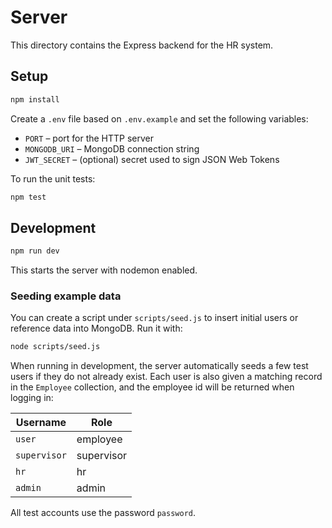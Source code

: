 # Server

This directory contains the Express backend for the HR system.

## Setup

```bash
npm install
```

Create a `.env` file based on `.env.example` and set the following variables:

- `PORT` – port for the HTTP server
- `MONGODB_URI` – MongoDB connection string
- `JWT_SECRET` – (optional) secret used to sign JSON Web Tokens

To run the unit tests:

```bash
npm test
```

## Development

```bash
npm run dev
```

This starts the server with nodemon enabled.

### Seeding example data

You can create a script under `scripts/seed.js` to insert initial users or reference data into MongoDB. Run it with:

```bash
node scripts/seed.js
```

When running in development, the server automatically seeds a few test users if they do not already exist.  Each user is also given a matching record in the `Employee` collection, and the employee id will be returned when logging in:

| Username    | Role       |
|-------------|-----------|
| `user`      | employee  |
| `supervisor`| supervisor|
| `hr`        | hr        |
| `admin`     | admin     |

All test accounts use the password `password`.
